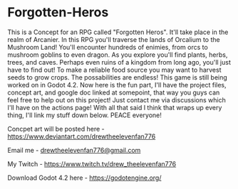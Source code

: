 # Forgotten-Heros
This is a Concept for an RPG called "Forgotten Heros". It'll take place in the realm of Arcanier. In this RPG you'll traverse the lands of Orcalium to the Mushroom Land! You'll encounter hundreds of enimies, from orcs to mushroom goblins to even dragon. As you explore you'll find plants, herbs, trees, and caves. Perhaps even ruins of a kingdom from long ago, you'll just have to find out! To make a reliable food source you may want to harvest seeds to grow crops. The possabilities are endless! This game is still being worked on in Godot 4.2. Now here is the fun part, I'll have the project files, concept art, and google doc linked at somepoint, that way you guys can feel free to help out on this project! Just contact me via discussions which I'll have on the actions page! With all that said I think that wraps up every thing, I'll link my stuff down below. PEACE everyone!

Concpet art will be posted here - https://www.deviantart.com/drewtheelevenfan776


Email me - drewtheelevenfan776@gmail.com



My Twitch - https://www.twitch.tv/drew_theelevenfan776


Download Godot 4.2 here - https://godotengine.org/






